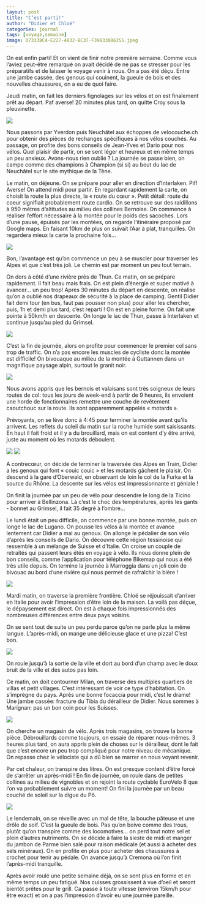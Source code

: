 ```yaml
---
layout: post
title: "C’est parti!"
author: "Didier et Chloé"
categories: journal
tags: [voyage,semaine]
image: D7333BC4-E227-4832-BC37-F398330B6355.jpeg
---
```


On est enfin parti! Et on vient de finir notre première semaine. Comme vous l’aviez peut-être remarqué on avait décidé de ne pas se stresser pour les préparatifs et de laisser le voyage venir à nous. On a pas été déçu. Entre une jambe cassée, des genous qui couinent, la gueule de bois et des nouvelles chaussures, on a eu de quoi faire.

Jeudi matin, on fait les derniers fignolages sur les vélos et on est finalement prêt au départ. Paf averse! 20 minutes plus tard, on quitte Croy sous la pleuvinette.

<img src="/assets/img/8DD2E91C-6EEF-4DE0-A60D-9D23BCCC8107.jpeg">

Nous passons par Yverdon puis Neuchâtel aux échoppes de velocouche.ch pour obtenir des pièces de rechanges spécifiques à nos vélos couchés. Au passage, on profite des bons conseils de Jean-Yves et Dario pour nos vélos. Quel plaisir de partir, on se sent léger et heureux et en même temps un peu anxieux. Avons-nous rien oublié ?
La journée se passe bien, on campe comme des champions à Champion (si si) au bout du lac de Neuchâtel sur le site mythique de la Tène.

Le matin, on déjeune. On se prépare pour aller en direction d’Interlaken. Pif! Averse! On attend midi pour partir. En regardant rapidement la carte, on choisit la route la plus directe, la « route du cœur ». Petit détail: route du coeur signifiait probablement route cardio. On se retrouve sur des raidillons à 950 mètres d’altitudes au milieu des collines Bernoise. On commence à réaliser l’effort nécessaire à la montée pour le poids des sacoches. Lors d’une pause, épuisés par les montées, on regarde l’itinéraire proposé par Google maps. En faisant 10km de plus on suivait l’Aar à plat, tranquilles. On regardera mieux la carte la prochaine fois...

<img src="/assets/img/82145EE6-20F1-4632-86F0-74023453E473.jpeg">

Bon, l’avantage est qu’on commence un peu à se muscler pour traverser les Alpes et que c’est très joli. Le chemin est par moment un peu tout terrain. 

On dors à côté d’une rivière près de Thun. 
Ce matin, on se prépare rapidement. Il fait beau mais frais. On est plein d’énergie et super motivé à avancer... un peu trop!  Après 30 minutes du départ en descente, on réalise qu’on a oublié nos drapeaux de sécurité à la place de camping. Gentil Didier fait demi tour (en bus, faut pas pousser non plus) pour aller les chercher, puis, 1h et demi plus tard, c’est reparti ! On est en pleine forme. On fait une pointe à 50km/h en descente. On longe le lac de Thun, passe à Interlaken et continue jusqu’au pied du Grimsel. 

<img src="/assets/img/EC464E89-1473-4517-BD57-176734A92297.jpeg">

C’est la fin de journée, alors on profite pour commencer le premier col sans trop de traffic. On n’a pas encore les muscles de cycliste donc la montée est difficile!
On bivouaque au milieu de la montée à Guttannen dans un magnifique paysage alpin, surtout le granit noir.

<img src="/assets/img/379E58EB-EF5E-45AE-BC7C-4708A8C6092B.jpeg">

Nous avons appris que les bernois et valaisans sont très soigneux de leurs routes de col: tous les jours de week-end à partir de 9 heures, ils envoient une horde de fonctionnaires remettre une couche de revêtement caoutchouc sur la route. Ils sont apparemment appelés « motards ».

Prévoyants, on se lève donc à 4:45 pour terminer la montée avant qu’ils arrivent. Les reflets du soleil du matin sur la roche humide sont saisissants. En haut il fait froid et il y a du brouillard, mais on est content d’y être arrivé, juste au moment où les motards déboulent.

<img src="/assets/img/89C5678B-8514-4B20-B7F7-531104AD97EE.jpeg">

<img src="/assets/img/8F8EB264-AC55-4626-8C96-11E82EB855CD.jpeg">

A contrecœur, on décide de terminer la traversée des Alpes en Train, Didier a les genoux qui font « couic couic » et les motards gâchent le plaisir. On descend à la gare d’Oberwald, en observant de loin le col de la Furka et la source du Rhône. La descente sur les vélos est impressionnante et géniale !

On finit la journée par un peu de vélo pour descendre le long de la Ticino pour arriver à Bellinzona. Là c’est le choc des températures, après les gants - bonnet au Grimsel, il fait 35 degré à l’ombre...

Le lundi était un peu difficile, on commence par une bonne montée, puis on longe le lac de Lugano. On pousse les vélos à la montée et avance lentement car Didier a mal au genoux. On allonge le pédalier de son vélo d’après les conseils de Dario. On découvre cette région tessinoise qui ressemble à un mélange de Suisse et d’Italie. On croise un couple de retraités qui passent leurs étés en voyage à vélo. Ils nous donne plein de bon conseils, comme l’application pour téléphone Bikemap qui nous a été très utile depuis. 
On termine la journée à Marroggia dans un joli coin de bivouac au bord d’une rivière qui nous permet de rafraîchir la bière !

<img src="/assets/img/7B492C31-B53F-47C2-9B09-78251D90695D.jpeg">

Mardi matin, on traverse la première frontière. Chloé se réjouissait d’arriver en Italie pour avoir l’impression d’être loin de la maison. La voilà pas déçue, le dépaysement est direct. On est à chaque fois impressionnés des nombreuses différences entre deux pays voisins.

On se sent tout de suite un peu perdu parce qu’on ne parle plus la même langue. L’après-midi, on mange une délicieuse glace et une pizza! C’est bon. 

<img src="/assets/img/B8B86656-AF29-4F94-ACFA-16F65F140F3F.jpeg">

On roule jusqu’à la sortie de la ville et dort au bord d’un champ avec le doux bruit de la ville et des autos pas loin.

Ce matin, on doit contourner Milan, on traverse des multiples quartiers de villas et petit villages. C’est intéressant de voir ce type d’habitation. On s’imprègne du pays. Après une bonne focaccia pour midi, c’est le drame! Une jambe cassée: fracture du Tibia du dérailleur de Didier. Nous sommes à Marignan: pas un bon coin pour les Suisses.

<img src="/assets/img/D5FC3B7A-6671-4200-BDE7-52F0062CDCA1.jpeg">

On cherche un magasin de vélo. Après trois magasins, on trouve la bonne pièce. Débrouillards comme toujours, on essaie de réparer nous-mêmes. 3 heures plus tard, on aura appris plein de choses sur le dérailleur, dont le fait que c’est encore un peu trop compliqué pour notre niveau de mécanique. On repasse chez le vélociste qui a dû bien se marrer en nous voyant revenir.

Par cet chaleur, on transpire des litres. On est presque content d’être forcé de s’arrêter un après-midi ! En fin de journée, on roule dans de petites collines au milieu de vignobles et on rejoint la route cyclable EuroVelo 8 que l’on va probablement suivre un moment!
On fini la journée par un beau couché de soleil sur la digue du Pô.

<img src="/assets/img/94CF81AF-CFB3-4F5F-B587-3CFADDA5C43A.jpeg">

Le lendemain, on se réveille avec un mal de tête, la bouche pâteuse et une drôle de soif. C’est la gueule de bois. Pas qu’on boive comme des trous, plutôt qu’on transpire comme des locomotives... on perd tout notre sel et plein d’autres nutriments. On se décide à faire la sieste de midi et manger du jambon de Parme bien salé pour raison médicale (et aussi à acheter des sels minéraux). On en profite en plus pour acheter des chaussures à crochet pour tenir au pédale.
On avance jusqu’à Cremona où l’on finit l’après-midi tranquille.

Après avoir roulé une petite semaine déjà, on se sent plus en forme et en même temps un peu fatigué. Nos cuisses grossissent à vue d’oeil et seront bientôt prêtes pour le grill. Ca passe à toute vitesse (environ 15km/h pour être exact) et on a pas l’impression d’avoir eu une journée pareille.
